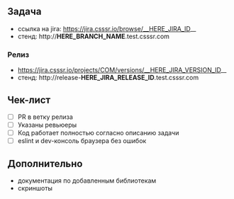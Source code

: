 ## Задача
- ссылка на jira: https://jira.csssr.io/browse/__HERE_JIRA_ID__
- стенд: http://__HERE_BRANCH_NAME__.test.csssr.com

### Релиз
* https://jira.csssr.io/projects/COM/versions/__HERE_JIRA_VERSION_ID__
* стенд: http://release-__HERE_JIRA_RELEASE_ID__.test.csssr.com

## Чек-лист
- [ ] PR в ветку релиза
- [ ] Указаны ревьюеры
- [ ] Код работает полностью согласно описанию задачи
- [ ] eslint и dev-консоль браузера без ошибок

## Дополнительно
* документация по добавленным библиотекам
* скриншоты
